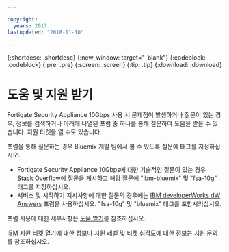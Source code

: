 ```yaml
---

copyright:
  years: 2017
lastupdated: "2018-11-10"

---
```


{:shortdesc: .shortdesc}
{:new_window: target="_blank"}
{:codeblock: .codeblock}
{:pre: .pre}
{:screen: .screen}
{:tip: .tip}
{:download: .download}

# 도움 및 지원 받기

Fortigate Security Appliance 10Gbps 사용 시 문제점이 발생하거나 질문이 있는 경우, 정보를 검색하거나 아래에 나열된 포럼 중 하나를 통해 질문하여 도움을 받을 수 있습니다. 지원 티켓을 열 수도 있습니다.

포럼을 통해 질문하는 경우 Bluemix 개발 팀에서 볼 수 있도록 질문에 태그를 지정하십시오.

* Fortigate Security Appliance 10Gbps에 대한 기술적인 질문이 있는 경우 [Stack Overflow](https://stackoverflow.com/search?q=fsa-10g+ibm-bluemix)에 질문을 게시하고 해당 질문에 "ibm-bluemix" 및 "fsa-10g" 태그를 지정하십시오.
* 서비스 및 시작하기 지시사항에 대한 질문의 경우에는 [IBM developerWorks dW Answers](https://developer.ibm.com/answers/topics/fsa-10g.html?smartspace=bluemix) 포럼을 사용하십시오. "fsa-10g" 및 "bluemix" 태그를 포함시키십시오.

포럼 사용에 대한 세부사항은 [도움 받기](../../../support/index.html#getting-help)를 참조하십시오.

IBM 지원 티켓 열기에 대한 정보나 지원 레벨 및 티켓 심각도에 대한 정보는 [지원 문의](../../../support/index.html#contacting-support)를 참조하십시오.
